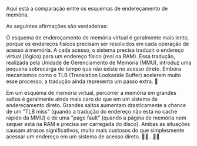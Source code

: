 Aqui está a comparação entre os esquemas de endereçamento de memória.

As seguintes afirmações são verdadeiras:

O esquema de endereçamento de memória virtual é geralmente mais lento, porque os endereços físicos precisam ser resolvidos em cada operação de acesso à memória. A cada acesso, o sistema precisa traduzir o endereço virtual (lógico) para um endereço físico (real na RAM). Essa tradução, realizada pela Unidade de Gerenciamento de Memória (MMU), introduz uma pequena sobrecarga de tempo que não existe no acesso direto. Embora mecanismos como o TLB (Translation Lookaside Buffer) acelerem muito esse processo, a tradução ainda representa um passo extra. 🐢

Em um esquema de memória virtual, percorrer a memória em grandes saltos é geralmente ainda mais caro do que em um sistema de endereçamento direto. Grandes saltos aumentam drasticamente a chance de um "TLB miss" (quando a tradução do endereço não está no cache rápido da MMU) e de uma "page fault" (quando a página de memória nem sequer está na RAM e precisa ser carregada do disco). Ambas as situações causam atrasos significativos, muito mais custosos do que simplesmente acessar um endereço em um sistema de acesso direto. 🏃‍♂️...🚶‍♀️